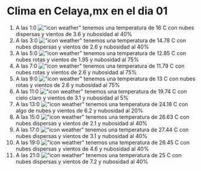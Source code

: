 # Clima en Celaya,mx en el dia 01

1. A las 1:0 !["icon weather"](http://openweathermap.org/img/w/03n.png) tenemos una temperatura de 16 C con nubes dispersas y  vientos de 3.6 y nubosidad al 40%
1. A las 3:0 !["icon weather"](http://openweathermap.org/img/w/03n.png) tenemos una temperatura de 14.78 C con nubes dispersas y  vientos de 2.6 y nubosidad al 40%
1. A las 5:0 !["icon weather"](http://openweathermap.org/img/w/04n.png) tenemos una temperatura de 12.85 C con nubes rotas y  vientos de 1.95 y nubosidad al 75%
1. A las 7:0 !["icon weather"](http://openweathermap.org/img/w/04n.png) tenemos una temperatura de 11.79 C con nubes rotas y  vientos de 2.6 y nubosidad al 75%
1. A las 9:0 !["icon weather"](http://openweathermap.org/img/w/04d.png) tenemos una temperatura de 13 C con nubes rotas y  vientos de 2.6 y nubosidad al 75%
1. A las 11:0 !["icon weather"](http://openweathermap.org/img/w/01d.png) tenemos una temperatura de 19.74 C con cielo claro y  vientos de 3.1 y nubosidad al 5%
1. A las 13:0 !["icon weather"](http://openweathermap.org/img/w/02d.png) tenemos una temperatura de 24.18 C con algo de nubes y  vientos de 6.2 y nubosidad al 20%
1. A las 15:0 !["icon weather"](http://openweathermap.org/img/w/03d.png) tenemos una temperatura de 26.63 C con nubes dispersas y  vientos de 2.1 y nubosidad al 40%
1. A las 17:0 !["icon weather"](http://openweathermap.org/img/w/03d.png) tenemos una temperatura de 27.44 C con nubes dispersas y  vientos de 3.1 y nubosidad al 40%
1. A las 19:0 !["icon weather"](http://openweathermap.org/img/w/03n.png) tenemos una temperatura de 26.45 C con nubes dispersas y  vientos de 4.6 y nubosidad al 40%
1. A las 21:0 !["icon weather"](http://openweathermap.org/img/w/03n.png) tenemos una temperatura de 25 C con nubes dispersas y  vientos de 7.2 y nubosidad al 40%
